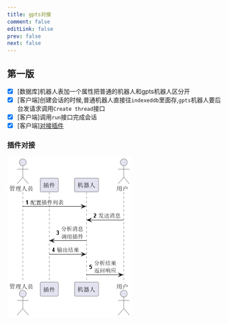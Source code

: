 ```yaml
---
title: gpts对接
comment: false
editLink: false
prev: false
next: false
---
```



## 第一版

- [x] [数据库]机器人表加一个属性把普通的机器人和gpts机器人区分开
- [x] [客户端]创建会话的时候,普通机器人直接往`indexeddb`里面存,`gpts`机器人要后台发请求调用`Create thread`接口
- [x] [客户端]调用`run`接口完成会话
- [x] [客户端][对接插件](#插件对接)

### 插件对接

![](../assets/插件调用流程.png)
